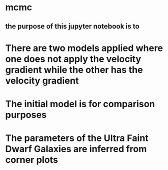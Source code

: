 # mcmc

## the purpose of this jupyter notebook is to 
# There are two models applied where one does not apply the velocity gradient while the other has the velocity gradient
# The initial model is for comparison purposes
# The parameters of the Ultra Faint Dwarf Galaxies are inferred from corner plots 
